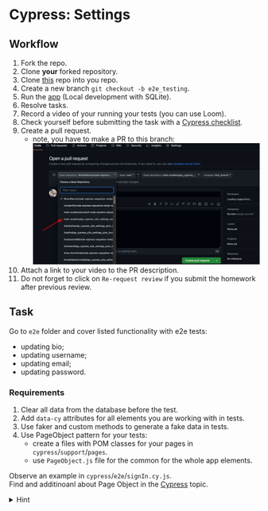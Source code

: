 # Cypress: Settings

## Workflow

1. Fork the repo.
1. Clone **your** forked repository.
1. Clone [this](https://github.com/iBrianWarner/realworld) repo into you repo.
1. Create a new branch `git checkout -b e2e_testing`.
1. Run the [app](./DEV.adoc) (Local development with SQLite).
1. Resolve tasks.
1. Record a video of your running your tests (you can use Loom).
1. Check yourself before submitting the task with a [Cypress checklist](https://mate-academy.github.io/qa-program/checklists/cypress.html).
1. Create a pull request.
   - note, you have to make a PR to this branch:
    ![branch](./public/branch.png)
1. Attach a link to your video to the PR description.
1. Do not forget to click on `Re-request review` if you submit the homework after previous review.

## Task

Go to `e2e` folder and cover listed functionality with e2e tests:

- updating bio;
- updating username;
- updating email;
- updating password.

### Requirements

1. Clear all data from the database before the test.
1. Add `data-cy` attributes for all elements you are working with in tests.
1. Use faker and custom methods to generate a fake data in tests.
1. Use PageObject pattern for your tests:
   - create a files with POM classes for your pages in `cypress`/`support`/`pages`.
   - use `PageObject.js` file for the common for the whole app elements.

Observe an example in `cypress`/`e2e`/`signIn.cy.js`.  
Find and additinoanl about Page Object in the [Cypress](https://mate.academy/learn/javascript-testing/cypress#/theory) topic.

<details>
<summary>Hint</summary>
<br>
:bulb: Be mindful of data validation when generating test data for API requests. Some randomly generated values may not meet the API’s validation rules, causing tests to fail. To avoid flaky test behaviour, ensure that your data generation method produces valid values. You can adjust the data generation by using different `faker` methods or by passing different configuration options (if the method supports them).
</details> 
